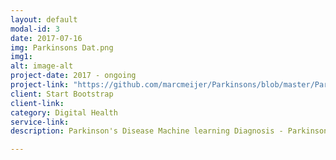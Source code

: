 ```yaml
---
layout: default
modal-id: 3
date: 2017-07-16
img: Parkinsons Dat.png
img1:
alt: image-alt
project-date: 2017 - ongoing
project-link: "https://github.com/marcmeijer/Parkinsons/blob/master/Parkinson%20Final.ipynb"
client: Start Bootstrap
client-link:
category: Digital Health
service-link:
description: Parkinson's Disease Machine learning Diagnosis - Parkinsons diagnosis through voice phonetics signal proccesing and pattern recognition. Voice metrics are correlated with patients with Parkinson's disease and healthy patients.

---
```

